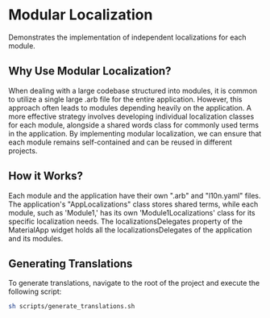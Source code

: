 # Modular Localization
Demonstrates the implementation of independent localizations for each module.

## Why Use Modular Localization?

When dealing with a large codebase structured into modules, it is common to utilize a single large .arb file for the entire application. However, this approach often leads to modules depending heavily on the application. A more effective strategy involves developing individual localization classes for each module, alongside a shared words class for commonly used terms in the application. By implementing modular localization, we can ensure that each module remains self-contained and can be reused in different projects.

## How it Works?

Each module and the application have their own ".arb" and "l10n.yaml" files. The application's "AppLocalizations" class stores shared terms, while each module, such as 'Module1,' has its own 'Module1Localizations' class for its specific localization needs. The localizationsDelegates property of the MaterialApp widget holds all the localizationsDelegates of the application and its modules.

## Generating Translations
To generate translations, navigate to the root of the project and execute the following script:

```sh
sh scripts/generate_translations.sh
```



